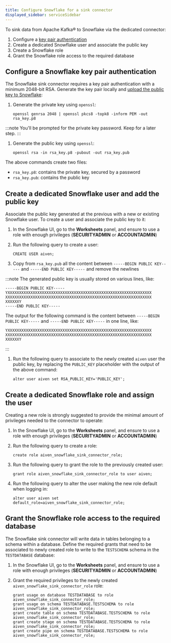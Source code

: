 ```yaml
---
title: Configure Snowflake for a sink connector
displayed_sidebar: serviceSidebar
---
```


To sink data from Apache Kafka® to Snowflake via the dedicated connector:

1.  Configure a [key pair
    authentication](https://docs.snowflake.com/en/user-guide/key-pair-auth#configuring-key-pair-authentication)
1.  Create a dedicated Snowflake user and associate the public key
1.  Create a Snowflake role
1.  Grant the Snowflake role access to the required database

## Configure a Snowflake key pair authentication

The Snowflake sink connector requires a key pair
authentication with a minimum 2048-bit RSA. Generate the key
pair locally and [upload the public key to Snowflake](https://docs.snowflake.com/en/user-guide/key-pair-auth#configuring-key-pair-authentication):

1.  Generate the private key using `openssl`:

    ```
    openssl genrsa 2048 | openssl pkcs8 -topk8 -inform PEM -out rsa_key.p8
    ```

:::note
You'll be prompted for the private key password. Keep for a later step.
:::

1.  Generate the public key using `openssl`:

    ```
    openssl rsa -in rsa_key.p8 -pubout -out rsa_key.pub
    ```

The above commands create two files:

-   `rsa_key.p8`: contains the private key, secured by a password
-   `rsa_key.pub`: contains the public key

## Create a dedicated Snowflake user and add the public key

Associate the public key generated at the previous with a
new or existing Snowflake user. To create a user and associate the public key to it:

1.  In the Snowflake UI, go to the **Worksheets** panel, and
    ensure to use a role with enough privileges (**SECURITYADMIN** or
    **ACCOUNTADMIN**)

1.  Run the following query to create a user:

    ```
    CREATE USER aiven;
    ```

1.  Copy from `rsa_key.pub` all the content between
    `-----BEGIN PUBLIC KEY-----` and `-----END PUBLIC KEY-----` and
    remove the newlines

:::note
The generated public key is usually stored on various lines, like:

```
-----BEGIN PUBLIC KEY-----
YXXXXXXXXXXXXXXXXXXXXXXXXXXXXXXXXXXXXXXXXXXXXXXXXXXXXXXXXXXXXXXX
XXXXXXXXXXXXXXXXXXXXXXXXXXXXXXXXXXXXXXXXXXXXXXXXXXXXXXXXXXXXXXXX
XXXXXXY
-----END PUBLIC KEY-----
```

The output for the following command is the content between
`-----BEGIN PUBLIC KEY-----` and `-----END PUBLIC KEY-----` in one line,
like:

```
YXXXXXXXXXXXXXXXXXXXXXXXXXXXXXXXXXXXXXXXXXXXXXXXXXXXXXXXXXXXXXXX
XXXXXXXXXXXXXXXXXXXXXXXXXXXXXXXXXXXXXXXXXXXXXXXXXXXXXXXXXXXXXXXX
XXXXXXY
```
:::

1.  Run the following query to associate to the newly created `aiven`
    user the public key, by replacing the `PUBLIC_KEY` placeholder with
    the output of the above command:

    ```
    alter user aiven set RSA_PUBLIC_KEY='PUBLIC_KEY';
    ```

## Create a dedicated Snowflake role and assign the user

Creating a new role is strongly suggested to provide the minimal amount
of privileges needed to the connector to operate:

1.  In the Snowflake UI, go to the **Worksheets** panel, and
    ensure to use a role with enough privileges (**SECURITYADMIN** or
    **ACCOUNTADMIN**)

1.  Run the following query to create a role:

    ```
    create role aiven_snowflake_sink_connector_role;
    ```

1.  Run the following query to grant the role to the previously created
    user:

    ```
    grant role aiven_snowflake_sink_connector_role to user aiven;
    ```

1.  Run the following query to alter the user making the new role
    default when logging in:

    ```
    alter user aiven set default_role=aiven_snowflake_sink_connector_role;
    ```

## Grant the Snowflake role access to the required database

The Snowflake sink connector will write data in tables belonging to a
schema within a database. Define the required grants
that need to be associated to newly created role to write to the
`TESTSCHEMA` schema in the `TESTDATABASE` database:

1.  In the Snowflake UI, go to the **Worksheets** panel, and
    ensure to use a role with enough privileges (**SECURITYADMIN** or
    **ACCOUNTADMIN**)

1.  Grant the required privileges to the newly created
    `aiven_snowflake_sink_connector_role` role:

    ```
    grant usage on database TESTDATABASE to role aiven_snowflake_sink_connector_role;
    grant usage on schema TESTDATABASE.TESTSCHEMA to role aiven_snowflake_sink_connector_role;
    grant create table on schema TESTDATABASE.TESTSCHEMA to role aiven_snowflake_sink_connector_role;
    grant create stage on schema TESTDATABASE.TESTSCHEMA to role aiven_snowflake_sink_connector_role;
    grant create pipe on schema TESTDATABASE.TESTSCHEMA to role aiven_snowflake_sink_connector_role;
    ```

